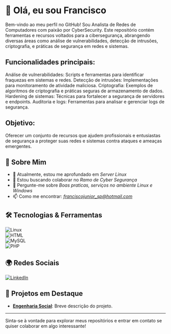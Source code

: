 <!-- ## Hi there 👋 -->

<!--
*Cyber-Chico/Cyber-Chico* is a ✨ special ✨ repository because its README.md (this file) appears on your GitHub profile.

Here are some ideas to get you started:

- 🔭 I’m currently working on ...
- 🌱 I’m currently learning ...
- 👯 I’m looking to collaborate on ...
- 🤔 I’m looking for help with ...
- 💬 Ask me about ...
- 📫 How to reach me: ...
- 😄 Pronouns: ...
- ⚡ Fun fact: ...
-->

# 👋 Olá, eu sou Francisco

Bem-vindo ao meu perfil no GitHub! Sou Analista de Redes de Computadores com paixão por CyberSecurity. Este repositório contém ferramentas e recursos voltados para a cibersegurança, abrangendo diversas áreas como análise de vulnerabilidades, detecção de intrusões, criptografia, e práticas de segurança em redes e sistemas.

## Funcionalidades principais:
Análise de vulnerabilidades: Scripts e ferramentas para identificar fraquezas em sistemas e redes.
Detecção de intrusões: Implementações para monitoramento de atividade maliciosa.
Criptografia: Exemplos de algoritmos de criptografia e práticas seguras de armazenamento de dados.
Hardening de sistemas: Técnicas para fortalecer a segurança de servidores e endpoints.
Auditoria e logs: Ferramentas para analisar e gerenciar logs de segurança.


## Objetivo:
Oferecer um conjunto de recursos que ajudem profissionais e entusiastas de segurança a proteger suas redes e sistemas contra ataques e ameaças emergentes.



## 🚀 Sobre Mim

- 🌱 Atualmente, estou me aprofundado em *Server Linux*
- 👯 Estou buscando colaborar no *Ramo de Cyber Segurança*
- 💬 Pergunte-me sobre *Boas praticas, serviços no ambiente Linux e Windows*
- 📫 Como me encontrar: *franciscojunior_sp@hotmail.com*


## 🛠️ Tecnologias & Ferramentas

![Linux](https://img.shields.io/badge/Linux-orange?style=social&logo=Linux)</br>
![HTML](https://img.shields.io/badge/HTML-Blue?style=social&logo=HTML5)</br>
![MySQL](https://img.shields.io/badge/MySQL-blue?style=social&logo=Mysql)</br>
![PHP](https://img.shields.io/badge/php-Blue?style=social&logo=php)

## 🌍 Redes Sociais

[![LinkedIn](https://img.shields.io/badge/LinkedIn-%230077B5.svg?style=for-the-badge&logo=linkedin&logoColor=white)](https://linkedin.com/in/francisco-carlos-oliveira/)
## 📂 Projetos em Destaque

- **[Engenharia Social](https://github.com/seunomeusuario/nome-do-projeto)**: Breve descrição do projeto.

---

Sinta-se à vontade para explorar meus repositórios e entrar em contato se quiser colaborar em algo interessante!
